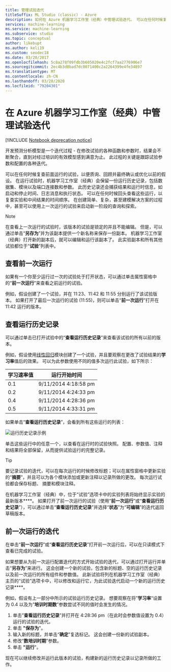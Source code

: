 ```yaml
---
title: 管理试验迭代
titleSuffix: ML Studio (classic) - Azure
description: 如何在 Azure 机器学习工作室（经典）中管理试验迭代。 可以在任何时候复查前面运行的试验，以便质询、回顾并最终确认或优化以前的假设。
services: machine-learning
ms.service: machine-learning
ms.subservice: studio
ms.topic: conceptual
author: likebupt
ms.author: keli19
ms.custom: seodec18
ms.date: 03/20/2017
ms.openlocfilehash: 5c8a278f09fdb3b605020e4c2fcf7aa2776906e7
ms.sourcegitcommit: 2ec4b3d0bad7dc0071400c2a2264399e4fe34897
ms.translationtype: MT
ms.contentlocale: zh-CN
ms.lasthandoff: 03/28/2020
ms.locfileid: "79204301"
---
```

# <a name="manage-experiment-iterations-in-azure-machine-learning-studio-classic"></a>在 Azure 机器学习工作室（经典）中管理试验迭代

[!INCLUDE [Notebook deprecation notice](../../../includes/aml-studio-notebook-notice.md)]

开发预测分析模型是一个迭代过程 - 在修改试验的各种函数和参数时，结果会不断聚合，直到对经过培训的有效模型感到满意为止。 此过程的关键是跟踪试验参数和配置的各种迭代。



可以在任何时候复查前面运行的试验，以便质询、回顾并最终确认或优化以前的假设。 在运行试验时，机器学习工作室（经典）会保留一份运行历史记录，包括数据集、模块以及端口连接数和参数。 此历史记录还会捕获结果和运行时信息，如启动和停止时间、日志消息和执行状态。 可以在任何时候回头查看这些运行，以复查实验和中间结果的时间顺序。 在创建简单、复杂，甚至建模解决方案的过程中，甚至可以使用上一次运行的试验来启动新一阶段的查询和探索。

> [!NOTE]
> 在查看上一次运行的试验时，该版本的试验是锁定的并且不能编辑。 但是，可以通过单击“**另存为**”并为该副本提供一个新名称来保存一份副本。 机器学习工作室（经典）打开新的副本后，就可以编辑和运行该副本了。 此实验副本和所有其他试验都位于“**试验**”列表中。
> 
> 

## <a name="viewing-the-prior-run"></a>查看前一次运行
如果有一个你至少运行过一次的试验处于打开状态，可以通过单击属性窗格中的“**前一次运行**”来查看之前运行的试验。

例如，假设创建了一个试验，并在 11:23、11:42 和 11:55 分别运行了该试验版本。 如果打开了最后一次运行的试验 (11:55)，则可以单击“**前一次运行**”打开在 11:42 运行的版本。

## <a name="viewing-the-run-history"></a>查看运行历史记录
可以通过单击已打开试验中的“**查看运行历史记录**”来查看该试验的所有以前的版本。

例如，假设使用[线性回归][linear-regression]模块创建了一个试验，并且要观察在更改了试验结果的**学习率**值后的效果。 可以为此参数使用不同的值多次运行此试验，如下所示：

| 学习速率值 | 运行开始时间 |
| --- | --- |
| 0.1 |9/11/2014 4:18:58 pm |
| 0.2 |9/11/2014 4:24:33 pm |
| 0.4 |9/11/2014 4:28:36 pm |
| 0.5 |9/11/2014 4:33:31 pm |

如果单击“**查看运行历史记录**”，会看到所有这些运行的列表：

![运行历史记录示例](./media/manage-experiment-iterations/viewrunhistory.jpg)

单击这些运行中的任意一个，以查看在运行时的试验快照。 配置、参数值、注释和结果将全部保留，从而提供试验运行的完整记录。

> [!TIP]
> 要记录试验的迭代，可以在每次运行的时候修改标题；可以在属性窗格中更新实验的“**摘要**”，并且可以为各个模块添加或更新注释以记录所做的更改。 每次运行试验都会保存标题、 摘要和模块注释。
> 
> 

在机器学习工作室（经典）中，位于“试验”选项卡中的实验列表将始终显示实验的最新版本****。 如果打开了前一次运行的试验（使用“**前一次运行**”或“**查看运行历史记录**”），可以通过单击“**查看运行历史记录**”并选择“**状态**”为“**可编辑**”的迭代返回草稿版本。

## <a name="iterating-on-a-previous-run"></a>前一次运行的迭代
在单击“**前一次运行**”或“**查看运行历史记录**”打开前一次运行后，可以在只读模式下查看已完成的试验。

如果想要从为前一次运行配置迭代的方式开始试验的迭代，可以通过打开运行并单击“**另存为**”来进行。 这会创建一个新的试验，包含新的标题、空的运行历史记录以及前一次运行的所有组件和参数值。 此新试验将列在机器学习工作室（经典）主页的“试验”选项卡中，可以修改和运行它，为此试验迭代启动一个新的运行历史记录****。 

例如，假设有上一部分中所示的试验运行历史记录。 想要观察在将”**学习率**“设置为 0.4 以及为”**培训时期数**”参数尝试不同的值时会发生的情况。

1. 单击”**查看运行历史记录**”并打开在 4:28:36 pm（在此时会参数值设置为 0.4）运行的试验的迭代。
2. 单击 **"保存为**"。
3. 输入新的标题，并单击“**确定**”复选标记。 这会创建一份新的试验副本。
4. 修改“**数培训时期**”参数。
5. 单击 **"运行**"。

现在可以继续修改并运行此版本的试验，构建新的运行历史记录以记录所做的工作。

<!-- Module References -->
[linear-regression]: https://msdn.microsoft.com/library/azure/31960a6f-789b-4cf7-88d6-2e1152c0bd1a/
